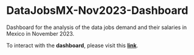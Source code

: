# DataJobsMX-Nov2023-Dashboard
Dashboard for the analysis of the data jobs demand and their salaries in Mexico in November 2023. 

To interact with the **dashboard**, please visit this **[link](https://data-jobs-mx-nov2023.onrender.com)**.
